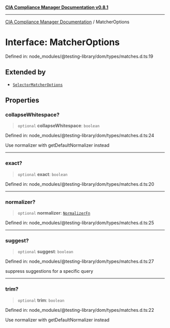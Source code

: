 [**CIA Compliance Manager Documentation v0.8.1**](../README.md)

***

[CIA Compliance Manager Documentation](../globals.md) / MatcherOptions

# Interface: MatcherOptions

Defined in: node\_modules/@testing-library/dom/types/matches.d.ts:19

## Extended by

- [`SelectorMatcherOptions`](../namespaces/queryHelpers/interfaces/SelectorMatcherOptions.md)

## Properties

### collapseWhitespace?

> `optional` **collapseWhitespace**: `boolean`

Defined in: node\_modules/@testing-library/dom/types/matches.d.ts:24

Use normalizer with getDefaultNormalizer instead

***

### exact?

> `optional` **exact**: `boolean`

Defined in: node\_modules/@testing-library/dom/types/matches.d.ts:20

***

### normalizer?

> `optional` **normalizer**: [`NormalizerFn`](../type-aliases/NormalizerFn.md)

Defined in: node\_modules/@testing-library/dom/types/matches.d.ts:25

***

### suggest?

> `optional` **suggest**: `boolean`

Defined in: node\_modules/@testing-library/dom/types/matches.d.ts:27

suppress suggestions for a specific query

***

### trim?

> `optional` **trim**: `boolean`

Defined in: node\_modules/@testing-library/dom/types/matches.d.ts:22

Use normalizer with getDefaultNormalizer instead
